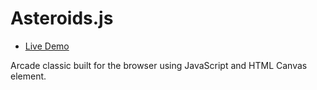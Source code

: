 # Asteroids.js

+ [Live Demo][live-demo]

[live-demo]: http://devtron718.github.io/asteroids.js/

Arcade classic built for the browser using JavaScript and HTML Canvas element.
